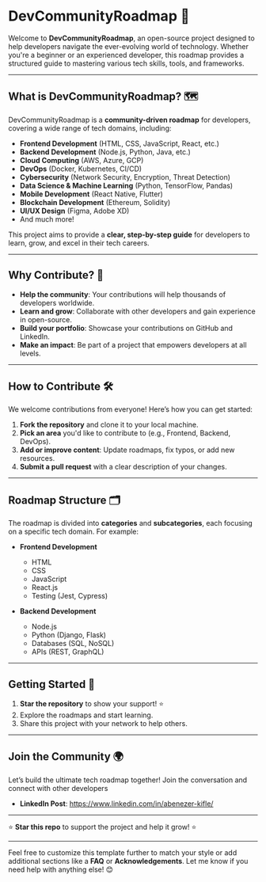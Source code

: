 # **DevCommunityRoadmap** 🌟

Welcome to **DevCommunityRoadmap**, an open-source project designed to help developers navigate the ever-evolving world of technology. Whether you're a beginner or an experienced developer, this roadmap provides a structured guide to mastering various tech skills, tools, and frameworks.

---

## **What is DevCommunityRoadmap?** 🗺️

DevCommunityRoadmap is a **community-driven roadmap** for developers, covering a wide range of tech domains, including:

- **Frontend Development** (HTML, CSS, JavaScript, React, etc.)
- **Backend Development** (Node.js, Python, Java, etc.)
- **Cloud Computing** (AWS, Azure, GCP)
- **DevOps** (Docker, Kubernetes, CI/CD)
- **Cybersecurity** (Network Security, Encryption, Threat Detection)
- **Data Science & Machine Learning** (Python, TensorFlow, Pandas)
- **Mobile Development** (React Native, Flutter)
- **Blockchain Development** (Ethereum, Solidity)
- **UI/UX Design** (Figma, Adobe XD)
- And much more!

This project aims to provide a **clear, step-by-step guide** for developers to learn, grow, and excel in their tech careers.

---

## **Why Contribute?** 🤝

- **Help the community**: Your contributions will help thousands of developers worldwide.
- **Learn and grow**: Collaborate with other developers and gain experience in open-source.
- **Build your portfolio**: Showcase your contributions on GitHub and LinkedIn.
- **Make an impact**: Be part of a project that empowers developers at all levels.

---

## **How to Contribute** 🛠️

We welcome contributions from everyone! Here’s how you can get started:

1. **Fork the repository** and clone it to your local machine.
2. **Pick an area** you'd like to contribute to (e.g., Frontend, Backend, DevOps).
3. **Add or improve content**: Update roadmaps, fix typos, or add new resources.
4. **Submit a pull request** with a clear description of your changes.


---

## **Roadmap Structure** 🗂️

The roadmap is divided into **categories** and **subcategories**, each focusing on a specific tech domain. For example:

- **Frontend Development**
  - HTML
  - CSS
  - JavaScript
  - React.js
  - Testing (Jest, Cypress)

- **Backend Development**
  - Node.js
  - Python (Django, Flask)
  - Databases (SQL, NoSQL)
  - APIs (REST, GraphQL)

---

## **Getting Started** 🚀

1. **Star the repository** to show your support! ⭐
2. Explore the roadmaps and start learning.
3. Share this project with your network to help others.

---

## **Join the Community** 🌍

Let’s build the ultimate tech roadmap together! Join the conversation and connect with other developers
- **LinkedIn Post**: https://www.linkedin.com/in/abenezer-kifle/

---

⭐ **Star this repo** to support the project and help it grow! ⭐

---

Feel free to customize this template further to match your style or add additional sections like a **FAQ** or **Acknowledgements**. Let me know if you need help with anything else! 😊
